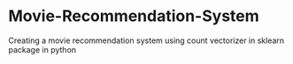 # Movie-Recommendation-System
Creating a movie recommendation system using count vectorizer in sklearn package in python
